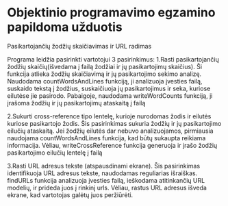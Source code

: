 <h1> Objektinio programavimo egzamino papildoma užduotis</h1>
<h> Pasikartojančių žodžių skaičiavimas ir URL radimas</h>

<h> Programa leidžia pasirinkti vartotojui 3 pasirinkimus: </h>
1.Rasti pasikartojančių žodžių skaičių(išvedama į failą žodžiai ir jų pasikartojimų skaičius). Ši funkcija atlieka žodžių skaičiavimą ir jų pasikartojimo sekimo analizę. Naudodama countWordsAndLines funkciją, ji analizuoja įvesties failą, suskaido tekstą į žodžius, suskaičiuoja jų pasikartojimus ir seka, kuriose eilutėse jie pasirodo. Pabaigoje, naudodama writeWordCounts funkciją, ji įrašoma žodžių ir jų pasikartojimų ataskaitą į failą

  2.Sukurti cross-reference tipo lentelę, kurioje nurodomas žodis ir eilutės kuriose pasikartojo žodis. Šis pasirinkimas sukuria žodžių ir jų pasikartojimo eilučių ataskaitą. Jei žodžių eilutės dar nebuvo analizuojamos, pirmiausia naudojama countWordsAndLines funkcija, kad būtų sukaupta reikiama informacija. Vėliau, writeCrossReference funkcija generuoja ir įrašo žodžių pasikartojimo eilučių lentelę į failą
  
 3.Rasti URL adresus tekste (atspausdinami ekrane). Šis pasirinkimas identifikuoja URL adresus tekste, naudodamas reguliarias išraiškas. findURLs funkcija analizuoja įvesties failą, ieškodama atitinkančių URL modelių, ir prideda juos į rinkinį urls. Vėliau, rastus URL adresus išveda ekrane, kad vartotojas galėtų juos peržiūrėti.

